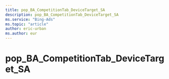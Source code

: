```yaml
---
title: pop_BA_CompetitionTab_DeviceTarget_SA
description: pop_BA_CompetitionTab_DeviceTarget_SA
ms.service: "Bing-Ads"
ms.topic: "article"
author: eric-urban
ms.author: eur
---
```


# pop_BA_CompetitionTab_DeviceTarget_SA


